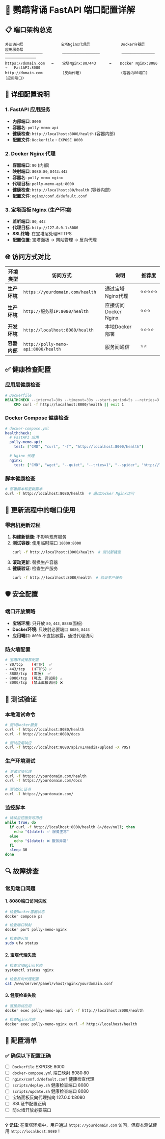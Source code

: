 # 🚀 鹦鹉背诵 FastAPI 端口配置详解

## 📋 端口架构总览

```
外部访问层                 宝塔Nginx代理层              Docker容器层               应用服务层
─────────────────         ─────────────────          ───────────────           ──────────────
https://domain.com   →    宝塔Nginx:80/443      →    Docker Nginx:8080    →   FastAPI:8000
http://domain.com         (反向代理)                  (容器内80端口)            (应用端口)
```

## 🔧 详细配置说明

### 1. FastAPI 应用服务
- **内部端口**: `8000`
- **容器名**: `polly-memo-api`  
- **健康检查**: `http://localhost:8000/health` (容器内部)
- **配置文件**: `Dockerfile` - `EXPOSE 8000`

### 2. Docker Nginx 代理
- **容器端口**: `80` (内部)
- **映射端口**: `8080:80`, `8443:443`
- **容器名**: `polly-memo-nginx`
- **代理目标**: `polly-memo-api:8000`
- **健康检查**: `http://localhost:80/health` (容器内部)
- **配置文件**: `nginx/conf.d/default.conf`

### 3. 宝塔面板 Nginx (生产环境)
- **监听端口**: `80`, `443`
- **代理目标**: `http://127.0.0.1:8080`
- **SSL终端**: 在宝塔层处理HTTPS
- **配置位置**: 宝塔面板 → 网站管理 → 反向代理

## 🌐 访问方式对比

| 环境类型 | 访问方式 | 说明 | 推荐度 |
|---------|----------|------|--------|
| **生产环境** | `https://yourdomain.com/health` | 通过宝塔Nginx代理 | ⭐⭐⭐⭐⭐ |
| **生产环境** | `http://服务器IP:8080/health` | 直接访问Docker Nginx | ⭐⭐⭐ |
| **开发环境** | `http://localhost:8080/health` | 本地Docker部署 | ⭐⭐⭐⭐ |
| **容器内部** | `http://polly-memo-api:8000/health` | 服务间通信 | ⭐⭐ |

## ✅ 健康检查配置

### 应用层健康检查
```dockerfile
# Dockerfile
HEALTHCHECK --interval=30s --timeout=30s --start-period=5s --retries=3 \
    CMD curl -f http://localhost:8000/health || exit 1
```

### Docker Compose 健康检查
```yaml
# docker-compose.yml
healthcheck:
  # FastAPI 应用
  polly-memo-api:
    test: ["CMD", "curl", "-f", "http://localhost:8000/health"]
  
  # Nginx 代理
  nginx:
    test: ["CMD", "wget", "--quiet", "--tries=1", "--spider", "http://localhost:80/health"]
```

### 脚本健康检查
```bash
# 部署脚本和更新脚本
curl -f http://localhost:8080/health  # 通过Docker Nginx访问
```

## 🔄 更新流程中的端口使用

### 零宕机更新过程
1. **构建新镜像**: 不影响现有服务
2. **测试容器**: 使用临时端口 `18000:8000`
   ```bash
   curl -f http://localhost:18000/health  # 测试新镜像
   ```
3. **滚动更新**: 替换生产容器
4. **健康验证**: 检查生产服务
   ```bash
   curl -f http://localhost:8080/health  # 验证生产服务
   ```

## 🛡️ 安全配置

### 端口开放策略
- **宝塔环境**: 只开放 `80`, `443`, `8888`(面板)
- **Docker环境**: 只映射必要端口 `8080`, `8443`
- **应用端口**: `8000` 不直接暴露，通过代理访问

### 防火墙配置
```bash
# 宝塔环境推荐配置
- 80/tcp    (HTTP)  ✅
- 443/tcp   (HTTPS) ✅  
- 8888/tcp  (面板)  ✅
- 8080/tcp  (可选，调试用) ⚠️
- 8000/tcp  (禁止直接访问) ❌
```

## 🧪 测试验证

### 本地测试命令
```bash
# 测试Docker服务
curl -f http://localhost:8080/health
curl -f http://localhost:8080/docs

# 测试应用响应
curl -f http://localhost:8080/api/v1/media/upload -X POST
```

### 生产环境测试
```bash
# 测试宝塔代理
curl -f https://yourdomain.com/health
curl -f https://yourdomain.com/docs

# 测试SSL证书
curl -I https://yourdomain.com/
```

### 监控脚本
```bash
# 持续监控服务可用性
while true; do
  if curl -f http://localhost:8080/health &>/dev/null; then
    echo "$(date): ✅ 服务正常"
  else
    echo "$(date): ❌ 服务异常"
  fi
  sleep 30
done
```

## 🔍 故障排查

### 常见端口问题

#### 1. 8080端口访问失败
```bash
# 检查Docker容器状态
docker compose ps

# 检查端口映射
docker port polly-memo-nginx

# 检查防火墙
sudo ufw status
```

#### 2. 宝塔代理失效
```bash
# 检查宝塔Nginx状态
systemctl status nginx

# 检查反向代理配置
cat /www/server/panel/vhost/nginx/yourdomain.conf
```

#### 3. 健康检查失败
```bash
# 直接测试应用
docker exec polly-memo-api curl -f http://localhost:8000/health

# 检查Nginx代理
docker exec polly-memo-nginx curl -f http://localhost/health
```

## 📝 配置清单

### ✅ 确保以下配置正确

- [ ] `Dockerfile` EXPOSE 8000
- [ ] `docker-compose.yml` 端口映射 8080:80
- [ ] `nginx/conf.d/default.conf` 健康检查代理
- [ ] `scripts/deploy.sh` 健康检查端口 8080
- [ ] `scripts/update.sh` 健康检查端口 8080  
- [ ] 宝塔面板反向代理指向 127.0.0.1:8080
- [ ] SSL证书配置正确
- [ ] 防火墙开放必要端口

---

**💡 记住**: 在宝塔环境中，用户通过 `https://yourdomain.com` 访问，但脚本测试使用 `http://localhost:8080`！ 